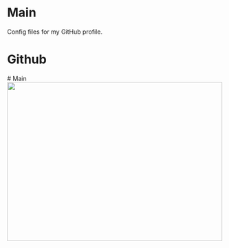 
# Main
Config files for my GitHub profile.
<h1>Github</h1>
# Main

<img src="https://user-images.githubusercontent.com/92700067/147516782-e6874216-6366-4f01-a348-6907fbddef66.jpg"  width="500" height="370">
